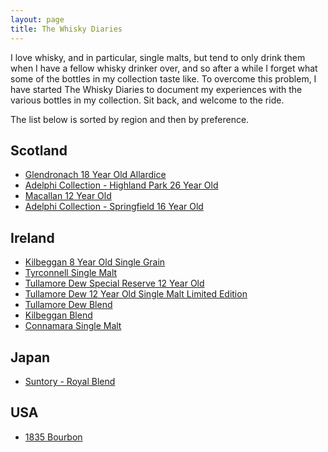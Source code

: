 ```yaml
---
layout: page
title: The Whisky Diaries
---
```


I love whisky, and in particular, single malts, but tend to only drink them when I have a fellow whisky drinker over, and so after a while I forget what some of the bottles in my collection taste like. To overcome this problem, I have started The Whisky Diaries to document my experiences with the various bottles in my collection. Sit back, and welcome to the ride.

The list below is sorted by region and then by preference.

## Scotland
* [Glendronach 18 Year Old Allardice](/whisky/2016/10/15/the-whisky-diaries-glendronach-18-year-old.html)
* [Adelphi Collection - Highland Park 26 Year Old](/whisky/2016/12/16/the-whisky-diaries-adelphi-collection-highland-park-26yo.html)
* [Macallan 12 Year Old](/whisky/2016/10/14/the-whisky-diaries-macallan-12-year-old.html)
* [Adelphi Collection - Springfield 16 Year Old](/whisky/2016/10/14/the-whisky-diaries-springbank-16-year-old.html)

## Ireland
* [Kilbeggan 8 Year Old Single Grain](/whisky/2016/12/16/the-whisky-diaries-kilbeggan.html)
* [Tyrconnell Single Malt](/whisky/2016/12/16/the-whisky-diaries-kilbeggan.html)
* [Tullamore Dew Special Reserve 12 Year Old](/whisky/2016/12/16/the-whisky-diaries-tullamore-dew.html)
* [Tullamore Dew 12 Year Old Single Malt Limited Edition](/whisky/2016/12/16/the-whisky-diaries-tullamore-dew.html)
* [Tullamore Dew Blend](/whisky/2016/12/16/the-whisky-diaries-tullamore-dew.html)
* [Kilbeggan Blend](/whisky/2016/12/16/the-whisky-diaries-kilbeggan.html)
* [Connamara Single Malt](/whisky/2016/12/16/the-whisky-diaries-kilbeggan.html)

## Japan
* [Suntory - Royal Blend](/whisky/2016/12/16/the-whisky-diaries-suntory-royal.html)

## USA
* [1835 Bourbon](/whisky/2016/10/15/the-whisky-diaries-1835-bourbon.html)